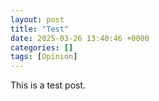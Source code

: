 ```yaml
---
layout: post
title: "Test"
date: 2025-03-26 13:40:46 +0000
categories: []
tags: [Opinion]
---
```


This is a test post.

